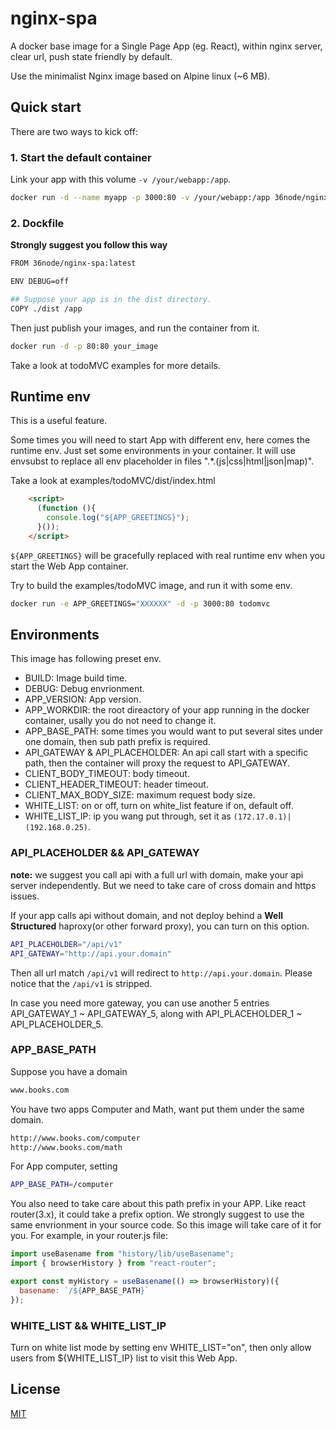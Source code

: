 # nginx-spa

A docker base image for a Single Page App (eg. React), within nginx server,
clear url, push state friendly by default.

Use the minimalist Nginx image based on Alpine linux (~6 MB).


## Quick start

There are two ways to kick off:

### 1. Start the default container

Link your app with this volume `-v /your/webapp:/app`.

```sh
docker run -d --name myapp -p 3000:80 -v /your/webapp:/app 36node/nginx-spa
```

### 2. Dockfile

**Strongly suggest you follow this way**

```sh
FROM 36node/nginx-spa:latest

ENV DEBUG=off

## Suppose your app is in the dist directory.
COPY ./dist /app
```

Then just publish your images, and run the container from it.

```sh
docker run -d -p 80:80 your_image
```

Take a look at todoMVC examples for more details.


## Runtime env

This is a useful feature.

Some times you will need to start App with different env, here comes the runtime env.
Just set some environments in your container. It will use envsubst to replace all env placeholder in files ".*\.\(js\|css\|html\|json\|map\)".

Take a look at examples/todoMVC/dist/index.html

```html
    <script>
      (function (){
        console.log("${APP_GREETINGS}");
      }());
    </script>
```

`${APP_GREETINGS}` will be gracefully replaced with real runtime env when you start the Web App container.

Try to build the examples/todoMVC image, and run it with some env.

```sh
docker run -e APP_GREETINGS="XXXXXX" -d -p 3000:80 todomvc
```


## Environments

This image has following preset env.

* BUILD: Image build time.
* DEBUG: Debug envrionment.
* APP_VERSION: App version.
* APP_WORKDIR: the root direactory of your app running in the docker container,
  usally you do not need to change it.
* APP_BASE_PATH: some times you would want to put several sites under one
  domain, then sub path prefix is required.
* API_GATEWAY & API_PLACEHOLDER: An api call start with a specific path, then the container
  will proxy the request to API_GATEWAY. 
* CLIENT_BODY_TIMEOUT: body timeout.
* CLIENT_HEADER_TIMEOUT: header timeout.
* CLIENT_MAX_BODY_SIZE: maximum request body size.
* WHITE_LIST: on or off, turn on white_list feature if on, default off.
* WHITE_LIST_IP: ip you wang put through, set it as `(172.17.0.1)|(192.168.0.25)`.

### API_PLACEHOLDER && API_GATEWAY

**note:** we suggest you call api with a full url with domain, make your api
server independently. But we need to take care of cross domain and https issues.

If your app calls api without domain, and not deploy behind a **Well
Structured** haproxy(or other forward proxy), you can turn on this option.

```sh
API_PLACEHOLDER="/api/v1"
API_GATEWAY="http://api.your.domain"
```

Then all url match `/api/v1` will redirect to `http://api.your.domain`. Please
notice that the `/api/v1` is stripped.

In case you need more gateway, you can use another 5 entries API_GATEWAY_1 ~ API_GATEWAY_5, along with API_PLACEHOLDER_1 ~ API_PLACEHOLDER_5.

### APP_BASE_PATH

Suppose you have a domain

```sh
www.books.com
```

You have two apps Computer and Math, want put them under the same domain.

```sh
http://www.books.com/computer
http://www.books.com/math
```

For App computer, setting

```sh
APP_BASE_PATH=/computer
```

You also need to take care about this path prefix in your APP. Like react
router(3.x), it could take a prefix option. We strongly suggest to use the same
envrionment in your source code. So this image will take care of it for you. For
example, in your router.js file:

```js
import useBasename from "history/lib/useBasename";
import { browserHistory } from "react-router";

export const myHistory = useBasename(() => browserHistory)({
  basename: `/${APP_BASE_PATH}`
});
```

### WHITE_LIST && WHITE_LIST_IP

Turn on white list mode by setting env WHITE_LIST="on", then only allow users from ${WHITE_LIST_IP} list to visit this Web App.


## License

[MIT](LICENSE.txt)
